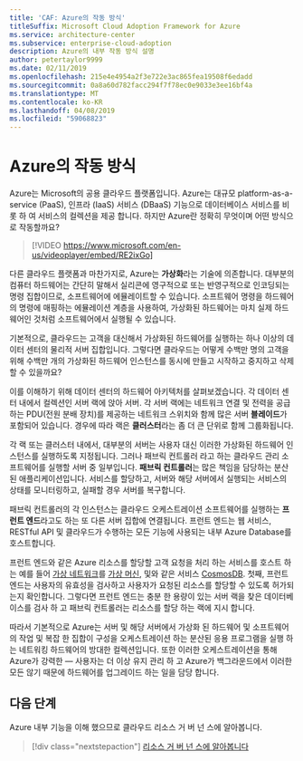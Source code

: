 ```yaml
---
title: 'CAF: Azure의 작동 방식'
titleSuffix: Microsoft Cloud Adoption Framework for Azure
ms.service: architecture-center
ms.subservice: enterprise-cloud-adoption
description: Azure의 내부 작동 방식 설명
author: petertaylor9999
ms.date: 02/11/2019
ms.openlocfilehash: 215e4e4954a2f3e722e3ac865fea19508f6edadd
ms.sourcegitcommit: 0a8a60d782facc294f7f78ec0e9033e3ee16bf4a
ms.translationtype: MT
ms.contentlocale: ko-KR
ms.lasthandoff: 04/08/2019
ms.locfileid: "59068823"
---
```

<!-- markdownlint-disable MD026 -->

# <a name="how-does-azure-work"></a>Azure의 작동 방식

Azure는 Microsoft의 공용 클라우드 플랫폼입니다. Azure는 대규모 platform-as-a-service (PaaS), 인프라 (IaaS) 서비스 (DBaaS) 기능으로 데이터베이스 서비스를 비롯 하 여 서비스의 컬렉션을 제공 합니다. 하지만 Azure란 정확히 무엇이며 어떤 방식으로 작동할까요?

<!-- markdownlint-disable MD034 -->

> [!VIDEO https://www.microsoft.com/en-us/videoplayer/embed/RE2ixGo]

<!-- markdownlint-enable MD034 -->

다른 클라우드 플랫폼과 마찬가지로, Azure는 **가상화**라는 기술에 의존합니다. 대부분의 컴퓨터 하드웨어는 간단히 말해서 실리콘에 영구적으로 또는 반영구적으로 인코딩되는 명령 집합이므로, 소프트웨어에 에뮬레이트할 수 있습니다. 소프트웨어 명령을 하드웨어의 명령에 매핑하는 에뮬레이션 계층을 사용하여, 가상화된 하드웨어는 마치 실제 하드웨어인 것처럼 소프트웨어에서 실행될 수 있습니다.

기본적으로, 클라우드는 고객을 대신해서 가상화된 하드웨어를 실행하는 하나 이상의 데이터 센터의 물리적 서버 집합입니다. 그렇다면 클라우드는 어떻게 수백만 명의 고객을 위해 수백만 개의 가상화된 하드웨어 인스턴스를 동시에 만들고 시작하고 중지하고 삭제할 수 있을까요?

이를 이해하기 위해 데이터 센터의 하드웨어 아키텍처를 살펴보겠습니다.  각 데이터 센터 내에서 컬렉션인 서버 랙에 앉아 서버. 각 서버 랙에는 네트워크 연결 및 전력을 공급하는 PDU(전원 분배 장치)를 제공하는 네트워크 스위치와 함께 많은 서버 **블레이드**가 포함되어 있습니다. 경우에 따라 랙은 **클러스터**라는 좀 더 큰 단위로 함께 그룹화됩니다.

각 랙 또는 클러스터 내에서, 대부분의 서버는 사용자 대신 이러한 가상화된 하드웨어 인스턴스를 실행하도록 지정됩니다. 그러나 패브릭 컨트롤러 라고 하는 클라우드 관리 소프트웨어를 실행할 서버 중 일부입니다. **패브릭 컨트롤러**는 많은 책임을 담당하는 분산된 애플리케이션입니다. 서비스를 할당하고, 서버와 해당 서버에서 실행되는 서비스의 상태를 모니터링하고, 실패할 경우 서버를 복구합니다.

패브릭 컨트롤러의 각 인스턴스는 클라우드 오케스트레이션 소프트웨어를 실행하는 **프런트 엔드**라고도 하는 또 다른 서버 집합에 연결됩니다. 프런트 엔드는 웹 서비스, RESTful API 및 클라우드가 수행하는 모든 기능에 사용되는 내부 Azure Database를 호스트합니다.

프런트 엔드와 같은 Azure 리소스를 할당할 고객 요청을 처리 하는 서비스를 호스트 하는 예를 들어 [가상 네트워크](/azure/virtual-network/virtual-networks-overview)를 [가상 머신](/azure/virtual-machines), 및와 같은 서비스 [CosmosDB](/azure/cosmos-db/introduction). 첫째, 프런트 엔드는 사용자의 유효성을 검사하고 사용자가 요청된 리소스를 할당할 수 있도록 허가되는지 확인합니다. 그렇다면 프런트 엔드는 충분 한 용량이 있는 서버 랙을 찾은 데이터베이스를 검사 하 고 패브릭 컨트롤러는 리소스를 할당 하는 랙에 지시 합니다.

따라서 기본적으로 Azure는 서버 및 해당 서버에서 가상화 된 하드웨어 및 소프트웨어의 작업 및 복잡 한 집합이 구성을 오케스트레이션 하는 분산된 응용 프로그램을 실행 하는 네트워킹 하드웨어의 방대한 컬렉션입니다. 또한 이러한 오케스트레이션을 통해 Azure가 강력한 &mdash; 사용자는 더 이상 유지 관리 하 고 Azure가 백그라운드에서 이러한 모든 않기 때문에 하드웨어를 업그레이드 하는 일을 담당 합니다.

## <a name="next-steps"></a>다음 단계

Azure 내부 기능을 이해 했으므로 클라우드 리소스 거 버 넌 스에 알아봅니다.

> [!div class="nextstepaction"]
> [리소스 거 버 넌 스에 알아봅니다](what-is-governance.md)

<!-- Links -->

[docs-add-users-to-aad]: /azure/active-directory/add-users-azure-active-directory?toc=/azure/architecture/cloud-adoption-guide/toc.json
